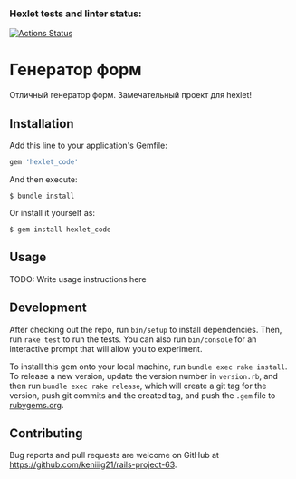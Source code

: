 ### Hexlet tests and linter status:
[![Actions Status](https://github.com/keniiig21/rails-project-63/workflows/hexlet-check/badge.svg)](https://github.com/keniiig21/rails-project-63/actions)

# Генератор форм

Отличный генератор форм. Замечательный проект для hexlet!

## Installation

Add this line to your application's Gemfile:

```ruby
gem 'hexlet_code'
```

And then execute:

    $ bundle install

Or install it yourself as:

    $ gem install hexlet_code

## Usage

TODO: Write usage instructions here

## Development

After checking out the repo, run `bin/setup` to install dependencies. Then, run `rake test` to run the tests. You can also run `bin/console` for an interactive prompt that will allow you to experiment.

To install this gem onto your local machine, run `bundle exec rake install`. To release a new version, update the version number in `version.rb`, and then run `bundle exec rake release`, which will create a git tag for the version, push git commits and the created tag, and push the `.gem` file to [rubygems.org](https://rubygems.org).

## Contributing

Bug reports and pull requests are welcome on GitHub at https://github.com/keniiig21/rails-project-63.
